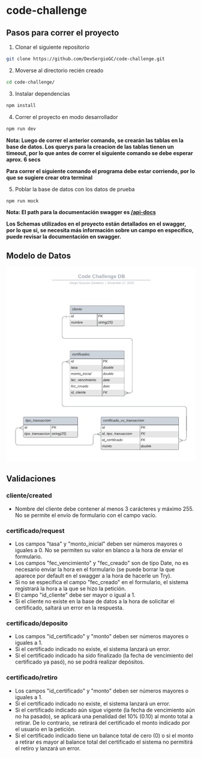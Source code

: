 # code-challenge

## Pasos para correr el proyecto

1. Clonar el siguiente repositorio

```bash
git clone https://github.com/DevSergioGC/code-challenge.git
```
2. Moverse al directorio recién creado

```bash
cd code-challenge/
```
3. Instalar dependencias

```bash
npm install
```
4. Correr el proyecto en modo desarrollador

```bash
npm run dev
```
 **Nota: Luego de correr el anterior comando, se crearán las tablas en la base de datos. Los querys para la creacion de las tablas tienen un timeout, por lo que antes de correr el siguiente comando se debe esperar aprox. 6 secs**
 
 **Para correr el siguiente comando el programa debe estar corriendo, por lo que se sugiere crear otra terminal**

5. Poblar la base de datos con los datos de prueba

```bash
npm run mock
```

**Nota: El path para la documentación swagger es [/api-docs](http:localhost:8000/api-docs)**

**Los Schemas utilizados en el proyecto están detallados en el swagger, por lo que si, se necesita más información sobre un campo en específico, puede revisar la documentación en swagger.**

## Modelo de Datos

![Diagrama de la base de datos](/public/images/db-model.png "Diagrama de la base de datos")

## Validaciones

### cliente/created

- Nombre del cliente debe contener al menos 3 carácteres y máximo 255. No se permite el envío de formulario con el campo vacío.

### certificado/request

- Los campos "tasa" y "monto_inicial" deben ser números mayores o iguales a 0. No se permiten su valor en blanco a la hora de enviar el formulario.
- Los campos "fec_vencimiento" y "fec_creado" son de tipo Date, no es necesario enviar la hora en el formulario (se puede borrar la que aparece por default en el swagger a la hora de hacerle un Try).
- Si no se especifica el campo "fec_creado" en el formulario, el sistema registrará la hora a la que se hizo la petición.
- El campo "id_cliente" debe ser mayor o igual a 1.
- Si el cliente no existe en la base de datos a la hora de solicitar el certificado, saltará un error en la respuesta.

### certificado/deposito

- Los campos "id_certificado" y "monto" deben ser números mayores o iguales a 1.
- Si el certificado indicado no existe, el sistema lanzará un error.
- Si el certificado indicado ha sido finalizado (la fecha de vencimiento del certificado ya pasó), no se podrá realizar depósitos.

### certificado/retiro

- Los campos "id_certificado" y "monto" deben ser números mayores o iguales a 1.
- Si el certificado indicado no existe, el sistema lanzará un error.
- Si el certificado indicado aún sigue vigente (la fecha de vencimiento aún no ha pasado), se aplicará una penalidad del 10% (0.10) al monto total a retirar. De lo contrario, se retirará del certificado el monto indicado por el usuario en la petición.
- Si el certificado indicado tiene un balance total de cero (0) o si el monto a retirar es mayor al balance total del certificado el sistema no permitirá el retiro y lanzará un error.

